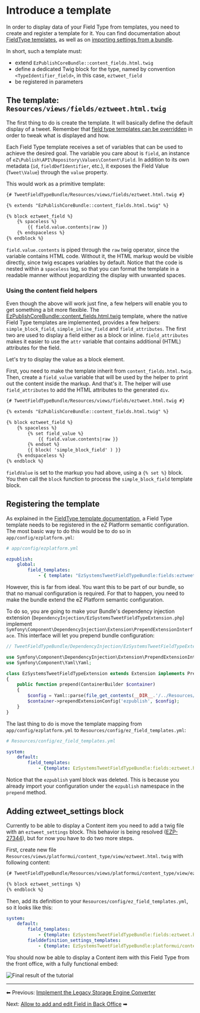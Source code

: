 # Introduce a template

In order to display data of your Field Type from templates, you need to create and register a template for it. You can find documentation about [FieldType templates](../../api/field_type_api_and_best_practices/#field-type-template), as well as on [importing settings from a bundle](../../cookbook/importing_settings_from_a_bundle/).

In short, such a template must:

- extend `EzPublishCoreBundle::content_fields.html.twig`
- define a dedicated Twig block for the type, named by convention `<TypeIdentifier_field>`, in this case, `eztweet_field`
- be registered in parameters

## The template:` Resources/views/fields/eztweet.html.twig`

The first thing to do is create the template. It will basically define the default display of a tweet. Remember that [field type templates can be overridden](../../guide/content_rendering/#override-a-field-template-block) in order to tweak what is displayed and how.

Each Field Type template receives a set of variables that can be used to achieve the desired goal. The variable you care about is `field`, an instance of `eZ\Publish\API\Repository\Values\Content\Field`. In addition to its own metadata (`id`, `fieldDefIdentifier`, etc.), it exposes the Field Value (`Tweet\Value`) through the `value` property.

This would work as a primitive template:  

``` html
{# TweetFieldTypeBundle/Resources/views/fields/eztweet.html.twig #}

{% extends "EzPublishCoreBundle::content_fields.html.twig" %}

{% block eztweet_field %}
    {% spaceless %}
        {{ field.value.contents|raw }}
    {% endspaceless %}
{% endblock %}
```

`field.value.contents` is piped through the `raw` twig operator, since the variable contains HTML code. Without it, the HTML markup would be visible directly, since twig escapes variables by default. Notice that the code is nested within a `spaceless` tag, so that you can format the template in a readable manner without jeopardizing the display with unwanted spaces.

### Using the content field helpers

Even though the above will work just fine, a few helpers will enable you to get something a bit more flexible. The <a href="https://github.com/ezsystems/ezpublish-kernel/blob/master/eZ/Bundle/EzPublishCoreBundle/Resources/views/content_fields.html.twig">EzPublishCoreBundle::content_fields.html.twig</a> template, where the native Field Type templates are implemented, provides a few helpers: `simple_block_field`, `simple_inline_field` and `field_attributes`. The first two are used to display a field either as a block or inline. `field_attributes` makes it easier to use the `attr` variable that contains additional (HTML) attributes for the field.

Let's try to display the value as a block element.

First, you need to make the template inherit from `content_fields.html.twig`. Then, create a `field_value` variable that will be used by the helper to print out the content inside the markup. And that's it. The helper will use `field_attributes` to add the HTML attributes to the generated `div`.

``` html
{# TweetFieldTypeBundle/Resources/views/fields/eztweet.html.twig #}

{% extends "EzPublishCoreBundle::content_fields.html.twig" %}

{% block eztweet_field %}
    {% spaceless %}
        {% set field_value %}
            {{ field.value.contents|raw }}
        {% endset %}
        {{ block( 'simple_block_field' ) }}
    {% endspaceless %}
{% endblock %}
```

`fieldValue` is set to the markup you had above, using a `{% set %}` block. You then call the `block` function to process the `simple_block_field` template block.

## Registering the template

As explained in the [FieldType template documentation](../../api/field_type_api_and_best_practices/#registering-your-template), a Field Type template needs to be registered in the eZ Platform semantic configuration. The most basic way to do this would be to do so in `app/config/ezplatform.yml`:

``` yml
# app/config/ezplatform.yml

ezpublish:
    global:
        field_templates:
            - { template: "EzSystemsTweetFieldTypeBundle:fields:eztweet.html.twig"}
```

However, this is far from ideal. You want this to be part of our bundle, so that no manual configuration is required. For that to happen, you need to make the bundle extend the eZ Platform semantic configuration.

To do so, you are going to make your Bundle's dependency injection extension (`DependencyInjection/EzSystemsTweetFieldTypeExtension.php`) implement `Symfony\Component\DependencyInjection\Extension\PrependExtensionInterface`. This interface will let you prepend bundle configuration:

``` php
// TweetFieldTypeBundle/DependencyInjection/EzSystemsTweetFieldTypeExtension.php

use Symfony\Component\DependencyInjection\Extension\PrependExtensionInterface;
use Symfony\Component\Yaml\Yaml;

class EzSystemsTweetFieldTypeExtension extends Extension implements PrependExtensionInterface
{
    public function prepend(ContainerBuilder $container)
    {
        $config = Yaml::parse(file_get_contents(__DIR__.'/../Resources/config/ez_field_templates.yml'));
        $container->prependExtensionConfig('ezpublish', $config);
    }
}
```

The last thing to do is move the template mapping from `app/config/ezplatform.yml` to `Resources/config/ez_field_templates.yml`:

``` yml
# Resources/config/ez_field_templates.yml

system:
    default:
        field_templates:
            - {template: EzSystemsTweetFieldTypeBundle:fields:eztweet.html.twig, priority: 0}
```

Notice that the `ezpublish` yaml block was deleted. This is because you already import your configuration under the `ezpublish` namespace in the `prepend` method.

## Adding eztweet_settings block

Currently to be able to display a Content item you need to add a twig file with an `eztweet_settings` block. This behavior is being resolved ([EZP-27344](https://jira.ez.no/browse/EZP-27344)), but for now you have to do two more steps.

First, create new file `Resources/views/platformui/content_type/view/eztweet.html.twig` with following content:

``` html
{# TweetFieldTypeBundle/Resources/views/platformui/content_type/view/eztweet.html.twig #}

{% block eztweet_settings %}
{% endblock %}
```

Then, add its definition to your `Resources/config/ez_field_templates.yml`, so it looks like this:

``` yml
system:
    default:
        field_templates:
            - {template: EzSystemsTweetFieldTypeBundle:fields:eztweet.html.twig, priority: 0}
        fielddefinition_settings_templates:
            - {template: EzSystemsTweetFieldTypeBundle:platformui/content_type/view:eztweet.html.twig, priority: 0}
```

You should now be able to display a Content item with this Field Type from the front office, with a fully functional embed:

![Final result of the tutorial](img/fieldtype_tutorial_final_result.png)

------------------------------------------------------------------------

⬅ Previous: [Implement the Legacy Storage Engine Converter](5_implement_the_legacy_storage_engine_converter.md)

Next: [Allow to add and edit Field in Back Office](7_allow_to_add_and_edit_field_in_back_office.md) ➡
